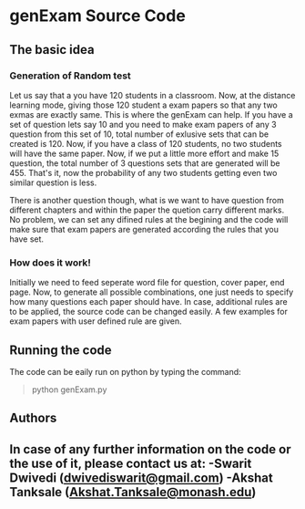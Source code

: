 # genExam Source Code
## The basic idea
### Generation of Random test

Let us say that a you have 120 students in a classroom. Now, at the distance learning mode, giving those 120 student a exam papers so that any two exmas are exactly same. This is where the genExam can help. If you have a set of question lets say 10 and you need to make exam papers of any 3 question from this set of 10, total number of exlusive sets that can be created is 120. Now, if you have a class of 120 students, no two students will have the same paper. Now, if we put a little more effort and make 15 question, the total number of 3 questions sets that are generated will be 455. That's it, now the probability of any two students getting even two similar question is less. 

There is another question though, what is we want to have question from different chapters and within the paper the quetion carry different marks. No problem, we can set any difined rules at the begining and the code will make sure that exam papers are generated according the rules that you have set.

### How does it work!

Initially we need to feed seperate word file for question, cover paper, end page. Now, to generate all possible combinations, one just needs to specify how many questions each paper should have. In case, additional rules are to be applied, the source code can be changed easily. A few examples for exam papers with user defined rule are given.

## Running the code

The code can be eaily run on python by typing the command:
> python genExam.py

## Authors

In case of any further information on the code or the use of it, please contact us at:
-Swarit Dwivedi (dwivediswarit@gmail.com)
-Akshat Tanksale (Akshat.Tanksale@monash.edu)
-

